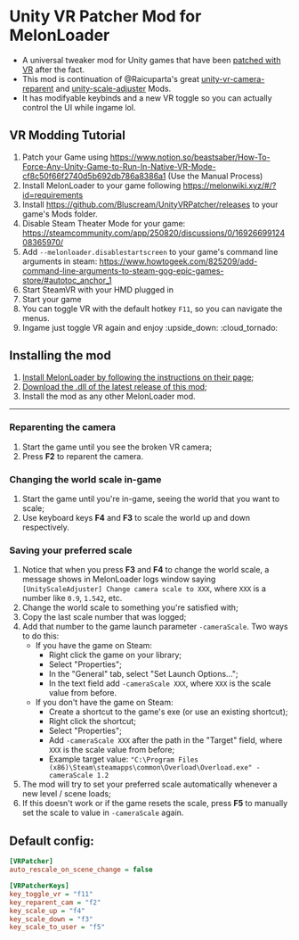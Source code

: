 # Unity VR Patcher Mod for MelonLoader

- A universal tweaker mod for Unity games that have been [patched with VR](https://www.notion.so/beastsaber/How-To-Force-Any-Unity-Game-to-Run-In-Native-VR-Mode-cf8c50f66f2740d5b692db786a8386a1) after the fact. 
- This mod is continuation of  @Raicuparta's great [unity-vr-camera-reparent](https://github.com/Raicuparta/unity-vr-camera-reparent) and [unity-scale-adjuster](https://github.com/Raicuparta/unity-scale-adjuster) Mods.
- It has modifyable keybinds and a new VR toggle so you can actually control the UI while ingame lol.

## VR Modding Tutorial

1. Patch your Game using https://www.notion.so/beastsaber/How-To-Force-Any-Unity-Game-to-Run-In-Native-VR-Mode-cf8c50f66f2740d5b692db786a8386a1 (Use the Manual Process)
2. Install MelonLoader to your game following https://melonwiki.xyz/#/?id=requirements
3. Install https://github.com/Bluscream/UnityVRPatcher/releases to your game's Mods folder.
4. Disable Steam Theater Mode for your game: https://steamcommunity.com/app/250820/discussions/0/1692669912408365970/
5. Add `--melonloader.disablestartscreen` to your game's command line arguments in steam: https://www.howtogeek.com/825209/add-command-line-arguments-to-steam-gog-epic-games-store/#autotoc_anchor_1
6. Start SteamVR with your HMD plugged in
7. Start your game
8. You can toggle VR with the default hotkey `F11`, so you can navigate the menus.
9. Ingame just toggle VR again and enjoy :upside_down: :cloud_tornado:

## Installing the mod

1. [Install MelonLoader by following the instructions on their page](https://melonwiki.xyz/#/?id=requirements);
2. [Download the .dll of the latest release of this mod](https://github.com/Bluscream/UnityVRPatcher/releases/latest);
3. Install the mod as any other MelonLoader mod.
<hr>

### Reparenting the camera

1. Start the game until you see the broken VR camera;
2. Press **F2** to reparent the camera.

### Changing the world scale in-game

1. Start the game until you're in-game, seeing the world that you want to scale;
2. Use keyboard keys **F4** and **F3** to scale the world up and down respectively.

### Saving your preferred scale

1. Notice that when you press **F3** and **F4** to change the world scale, a message shows in MelonLoader logs window saying `[UnityScaleAdjuster] Change camera scale to XXX`, where `XXX` is a number like `0.9`, `1.542`, etc.
2. Change the world scale to something you're satisfied with;
3. Copy the last scale number that was logged;
4. Add that number to the game launch parameter `-cameraScale`. Two ways to do this:
   * If you have the game on Steam:
      * Right click the game on your library;
      * Select "Properties";
      * In the "General" tab, select "Set Launch Options...";
      * In the text field add `-cameraScale XXX`, where `XXX` is the scale value from before.
   * If you don't have the game on Steam:
      * Create a shortcut to the game's exe (or use an existing shortcut);
      * Right click the shortcut;
      * Select "Properties";
      * Add `-cameraScale XXX` after the path in the "Target" field, where `XXX` is the scale value from before;
      * Example target value: `"C:\Program Files (x86)\Steam\steamapps\common\Overload\Overload.exe" -cameraScale 1.2`
5. The mod will try to set your preferred scale automatically whenever a new level / scene loads;
6. If this doesn't work or if the game resets the scale, press **F5** to manually set the scale to value in `-cameraScale` again.

## Default config:
```ini
[VRPatcher]
auto_rescale_on_scene_change = false

[VRPatcherKeys]
key_toggle_vr = "f11"
key_reparent_cam = "f2"
key_scale_up = "f4"
key_scale_down = "f3"
key_scale_to_user = "f5"
```
